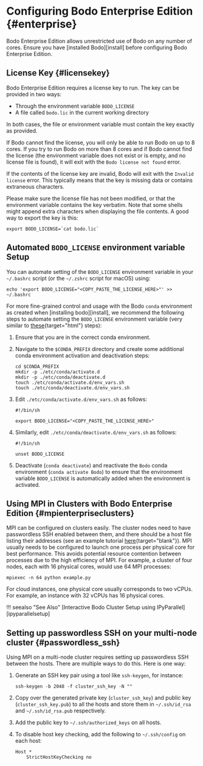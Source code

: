 # Configuring Bodo Enterprise Edition {#enterprise}

Bodo Enterprise Edition allows unrestricted use of Bodo on any number of
cores. Ensure you have [installed Bodo][install]
before configuring Bodo Enterprise Edition.

## License Key {#licensekey}

Bodo Enterprise Edition requires a license key to run. The key can be
provided in two ways:

- Through the environment variable `BODO_LICENSE`
- A file called `bodo.lic` in the current working directory

In both cases, the file or environment variable must contain the key
exactly as provided.

If Bodo cannot find the license, you will only be able to run
Bodo on up to 8 cores. If you try to run Bodo on more than 8 cores and
if Bodo cannot find the license (the environment variable does not exist
or is empty, and no license file is found), it will exit with the
`Bodo license not found` error.

[todo]: <> (add an example to show Bodo license not found error)

If the contents of the license key are invalid, Bodo will exit with the `Invalid license`
error. This typically means that the key is missing data or contains
extraneous characters.
 
Please make sure the license file has not been
modified, or that the environment variable contains the key verbatim.
Note that some shells might append extra characters when displaying the
file contents. A good way to export the key is this:

```shell
export BODO_LICENSE=`cat bodo.lic`
```

## Automated `BODO_LICENSE` environment variable Setup

You can automate setting of the `BODO_LICENSE` environment variable in
your `~/.bashrc` script (or the `~/.zshrc` script for macOS) using:

```shell
echo 'export BODO_LICENSE="<COPY_PASTE_THE_LICENSE_HERE>"' >> ~/.bashrc
```

For more fine-grained control and usage with the Bodo `conda`
environment as created when [installing bodo][install],
we recommend the following steps to automate setting the `BODO_LICENSE`
environment variable (very similar to
[these](https://docs.conda.io/projects/conda/en/latest/user-guide/tasks/manage-environments.html#macos-and-linux){target="html"}
steps):

1.  Ensure that you are in the correct conda environment.

2.  Navigate to the `$CONDA_PREFIX` directory and create some additional
    conda environment activation and deactivation steps:
    
    ```shell
    cd $CONDA_PREFIX
    mkdir -p ./etc/conda/activate.d
    mkdir -p ./etc/conda/deactivate.d
    touch ./etc/conda/activate.d/env_vars.sh
    touch ./etc/conda/deactivate.d/env_vars.sh
    ```
    
3.  Edit `./etc/conda/activate.d/env_vars.sh` as follows:

    ```shell
    #!/bin/sh 
      
    export BODO_LICENSE="<COPY_PASTE_THE_LICENSE_HERE>"
    ```

4.  Similarly, edit `./etc/conda/deactivate.d/env_vars.sh` as follows:
 
    ```shell
    #!/bin/sh

    unset BODO_LICENSE
    ```
    
5.  Deactivate (`conda deactivate`) and reactivate the `Bodo` conda
    environment (`conda activate Bodo`) to ensure that the environment
    variable `BODO_LICENSE` is automatically added when the environment
    is activated.

## Using MPI in Clusters with Bodo Enterprise Edition {#mpienterpriseclusters}

MPI can be configured on clusters easily. The cluster nodes need to have
passwordless SSH enabled between them, and there should be a host file
listing their addresses (see an example tutorial
[here](https://mpitutorial.com/tutorials/running-an-mpi-cluster-within-a-lan/){target="blank"}).
MPI usually needs to be configured to launch one
process per physical core for best performance. This avoids potential resource contention
between processes due to the high efficiency of MPI. For example, a
cluster of four nodes, each with 16 physical cores, would use 64 MPI
processes:

```shell
mpiexec -n 64 python example.py
```

For cloud instances, one physical core usually corresponds to two vCPUs.
For example, an instance with 32 vCPUs has 16 physical cores.

!!! seealso "See Also"
    [Interactive Bodo Cluster Setup using IPyParallel][ipyparallelsetup]

## Setting up passwordless SSH on your multi-node cluster {#passwordless_ssh}

Using MPI on a multi-node cluster requires setting up passwordless SSH
between the hosts. There are multiple ways to do this. Here is one way:

1.  Generate an SSH key pair using a tool like `ssh-keygen`, for
    instance:
    
    ```shell
    ssh-keygen -b 2048 -f cluster_ssh_key -N ""
    ```
    
2.  Copy over the generated private key (`cluster_ssh_key`) and public key (`cluster_ssh_key.pub`) to all the hosts and 
    store them in `~/.ssh/id_rsa` and `~/.ssh/id_rsa.pub` respectively.

3.  Add the public key to `~/.ssh/authorized_keys` on all hosts.

4.  To disable host key checking, add the following to `~/.ssh/config`
    on each host:

    ```shell
    Host *
        StrictHostKeyChecking no
    ```
    

